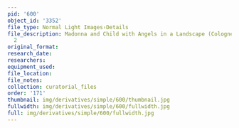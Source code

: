 ```yaml
---
pid: '600'
object_id: '3352'
file_type: Normal Light Images›Details
file_description: Madonna and Child with Angels in a Landscape (Cologne) - Detail
  2
original_format:
research_date:
researchers:
equipment_used:
file_location:
file_notes:
collection: curatorial_files
order: '171'
thumbnail: img/derivatives/simple/600/thumbnail.jpg
fullwidth: img/derivatives/simple/600/fullwidth.jpg
full: img/derivatives/simple/600/fullwidth.jpg
---
```

